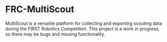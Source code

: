 # FRC-MultiScout

MultiScout is a versatile platform for collecting and exporting scouting data during the FIRST Robotics Competition. This project is a work in progress, so there may be bugs and missing functionality.
